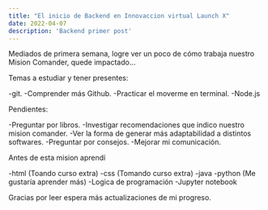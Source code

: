 ```yaml
---
title: "El inicio de Backend en Innovaccion virtual Launch X"
date: 2022-04-07
description: 'Backend primer post'
---
```


Mediados de primera semana, logre ver un poco de cómo trabaja nuestro Mision Comander, quede impactado...

Temas a estudiar y tener presentes:

  -git.
  -Comprender más Github.
  -Practicar el moverme en terminal.
  -Node.js
  
Pendientes:

  -Preguntar por libros.
  -Investigar recomendaciones que indico nuestro mision comander.
  -Ver la forma de generar más adaptabilidad a distintos softwares.
  -Preguntar por consejos.
  -Mejorar mi comunicación.
  
    
Antes de esta mision aprendí

  -html (Toando curso extra)
  -css  (Tomando curso extra)
  -java 
  -python (Me gustaría aprender más)
  -Logica de programación
  -Jupyter notebook

Gracias por leer espera más actualizaciones de mi progreso.

